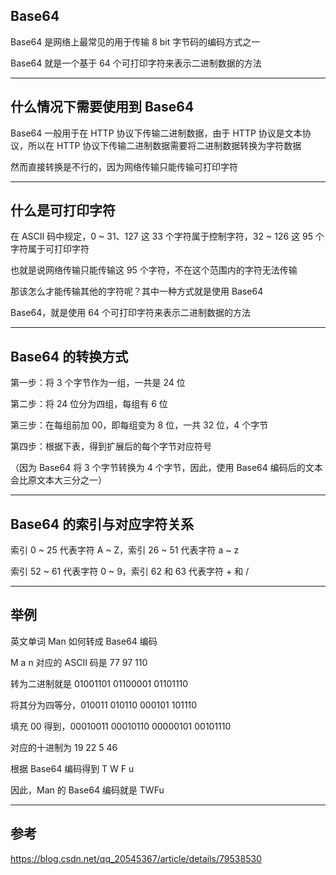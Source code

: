 ## Base64

Base64 是网络上最常见的用于传输 8 bit 字节码的编码方式之一

Base64 就是一个基于 64 个可打印字符来表示二进制数据的方法

---

## 什么情况下需要使用到 Base64

Base64 一般用于在 HTTP 协议下传输二进制数据，由于 HTTP 协议是文本协议，所以在 HTTP 协议下传输二进制数据需要将二进制数据转换为字符数据

然而直接转换是不行的，因为网络传输只能传输可打印字符

---

## 什么是可打印字符

在 ASCII 码中规定，0 ~ 31、127 这 33 个字符属于控制字符，32 ~ 126 这 95 个字符属于可打印字符

也就是说网络传输只能传输这 95 个字符，不在这个范围内的字符无法传输

那该怎么才能传输其他的字符呢？其中一种方式就是使用 Base64

Base64，就是使用 64 个可打印字符来表示二进制数据的方法

---

## Base64 的转换方式

第一步：将 3 个字节作为一组，一共是 24 位

第二步：将 24 位分为四组，每组有 6 位

第三步：在每组前加 00，即每组变为 8 位，一共 32 位，4 个字节

第四步：根据下表，得到扩展后的每个字节对应符号

（因为 Base64 将 3 个字节转换为 4 个字节，因此，使用 Base64 编码后的文本会比原文本大三分之一）

---

## Base64 的索引与对应字符关系

索引 0 ~ 25 代表字符 A ~ Z，索引 26 ~ 51 代表字符 a ~ z

索引 52 ~ 61 代表字符 0 ~ 9，索引 62 和 63 代表字符 + 和 /

---

## 举例

英文单词 Man 如何转成 Base64 编码

M a n 对应的 ASCII 码是 77 97 110

转为二进制就是 01001101 01100001 01101110

将其分为四等分，010011 010110 000101 101110

填充 00 得到，00010011 00010110 00000101 00101110

对应的十进制为 19 22 5 46

根据 Base64 编码得到 T W F u

因此，Man 的 Base64 编码就是 TWFu

---

## 参考

https://blog.csdn.net/qq_20545367/article/details/79538530